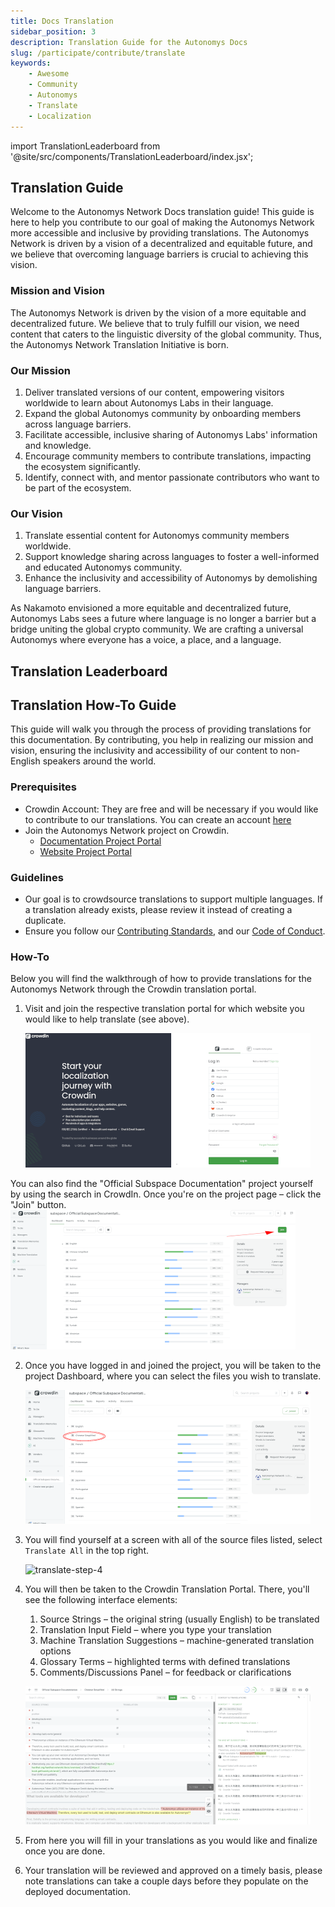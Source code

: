 ```yaml
---
title: Docs Translation
sidebar_position: 3
description: Translation Guide for the Autonomys Docs
slug: /participate/contribute/translate
keywords:
    - Awesome
    - Community
    - Autonomys
    - Translate
    - Localization
---
```

import TranslationLeaderboard from '@site/src/components/TranslationLeaderboard/index.jsx';

## Translation Guide

Welcome to the Autonomys Network Docs translation guide! This guide is here to help you contribute to our goal of making the Autonomys Network more accessible and inclusive by providing translations. The Autonomys Network is driven by a vision of a decentralized and equitable future, and we believe that overcoming language barriers is crucial to achieving this vision.

### Mission and Vision

The Autonomys Network is driven by the vision of a more equitable and decentralized future. We believe that to truly fulfill our vision, we need content that caters to the linguistic diversity of the global community. Thus, the Autonomys Network Translation Initiative is born.

### Our Mission
1. Deliver translated versions of our content, empowering visitors worldwide to learn about Autonomys Labs in their language.
2. Expand the global Autonomys community by onboarding members across language barriers.
3. Facilitate accessible, inclusive sharing of Autonomys Labs' information and knowledge.
4. Encourage community members to contribute translations, impacting the ecosystem significantly.
5. Identify, connect with, and mentor passionate contributors who want to be part of the ecosystem.

### Our Vision
1. Translate essential content for Autonomys community members worldwide.
2. Support knowledge sharing across languages to foster a well-informed and educated Autonomys community.
3. Enhance the inclusivity and accessibility of Autonomys by demolishing language barriers.

As Nakamoto envisioned a more equitable and decentralized future, Autonomys Labs sees a future where language is no longer a barrier but a bridge uniting the global crypto community. We are crafting a universal Autonomys where everyone has a voice, a place, and a language.

## Translation Leaderboard

<TranslationLeaderboard />

## Translation How-To Guide

This guide will walk you through the process of providing translations for this documentation. By contributing, you help in realizing our mission and vision, ensuring the inclusivity and accessibility of our content to non-English speakers around the world.

### Prerequisites

- Crowdin Account: They are free and will be necessary if you would like to contribute to our translations. You can create an account [here](https://accounts.crowdin.com/register)
- Join the Autonomys Network project on Crowdin.
    - [Documentation Project Portal](https://crowdin.com/project/subspace-docs)
    - [Website Project Portal](https://crowdin.com/project/subspace-docs)

### Guidelines

- Our goal is to crowdsource translations to support multiple languages. If a translation already exists, please review it instead of creating a duplicate.
- Ensure you follow our [Contributing Standards](/participate/contribute/translate), and our [Code of Conduct](/participate/contribute/code-of-conduct).

### How-To

Below you will find the walkthrough of how to provide translations for the Autonomys Network through the Crowdin translation portal. 

1. Visit and join the respective translation portal for which website you would like to help translate (see above).

    ![translate-step-1](/img/doc-imgs/crowdin/crowdIn_login_page.png)

You can also find the "Official Subspace Documentation" project yourself by using the search in CrowdIn.
Once you're on the project page – click the "Join" button.
    ![translate-step-2](/img/doc-imgs/crowdin/crowdIn_join_page.png)

2. Once you have logged in and joined the project, you will be taken to the project Dashboard, where you can select the files you wish to translate.

    ![translate-step-3](/img/doc-imgs/crowdin/crowdIn_project_page_lang_select.png)

3. You will find yourself at a screen with all of the source files listed, select `Translate All` in the top right.

    ![translate-step-4](/img/doc-imgs/crowdin/translate-all.png)

4. You will then be taken to the Crowdin Translation Portal. There, you'll see the following interface elements:

    1. Source Strings – the original string (usually English) to be translated
    2. Translation Input Field – where you type your translation
    3. Machine Translation Suggestions – machine-generated translation options
    4. Glossary Terms – highlighted terms with defined translations
    5. Comments/Discussions Panel – for feedback or clarifications

    ![translate-step-5](/img/doc-imgs/crowdin/crowdIn_translation_portal.png)

5. From here you will fill in your translations as you would like and finalize once you are done.

6. Your translation will be reviewed and approved on a timely basis, please note translations can take a couple days before they populate on the deployed documentation.
